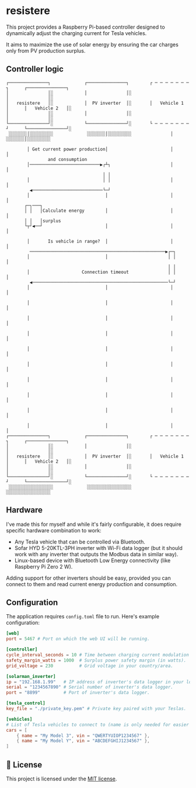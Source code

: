 # resistere

This project provides a Raspberry Pi-based controller designed to dynamically adjust the charging current for Tesla vehicles.

It aims to maximize the use of solar energy by ensuring the car charges only from PV production surplus.

## Controller logic

```
┌───────────────┐             ┌───────────────┐        ┌ ─ ─ ─ ─ ─ ─ ─ ┐      ┌───────────────┐
│               │░            │               │░                              │               │░
│   resistere   │░            │  PV inverter  │░       │   Vehicle 1   │      │   Vehicle 2   │░
│               │░            │               │░                              │               │░
└───────────────┘░            └───────────────┘░       └ ─ ─ ─ ─ ─ ─ ─ ┘      └───────────────┘░
 ░░░░░░░│░░░░░░░░░             ░░░░░░░│░░░░░░░░░               │               ░░░░░░░│░░░░░░░░░

        │ Get current power production│                        │                      │
                and consumption
        │───────────────────────────▶┌┴┐                       │                      │
                                     │ │
        │                            │ │                       │                      │
         ◀───────────────────────────└─┘
        │                             │                        │                      │
       ┌─┐───┐
       │ │   │Calculate energy        │                        │                      │
       │ │   │surplus
       └┬┘◀──┘                        │                        │                      │

        │       Is vehicle in range?  │                        │                      │
         ────────────────────────────────────────────────────▶┌─┐
        │                             │                       │ │                     │
                                                              │ │
        │                    Connection timeout               │ │                     │
         ◀────────────────────────────────────────────────────└─┘
        │                             │                        │                      │

        │                             │                        │                      │

        │                             │                        │                      │

        │                             │                        │                      │

        │                             │                        │                      │

        │                             │                        │                      │

        │                             │                        │                      │

        │                             │                        │                      │

        │                             │                        │                      │

        │                             │                        │                      │
┌───────────────┐             ┌───────────────┐        ┌ ─ ─ ─ ─ ─ ─ ─ ┐      ┌───────────────┐
│               │░            │               │░                              │               │░
│   resistere   │░            │  PV inverter  │░       │   Vehicle 1   │      │   Vehicle 2   │░
│               │░            │               │░                              │               │░
└───────────────┘░            └───────────────┘░       └ ─ ─ ─ ─ ─ ─ ─ ┘      └───────────────┘░
 ░░░░░░░░░░░░░░░░░             ░░░░░░░░░░░░░░░░░                               ░░░░░░░░░░░░░░░░░
```

## Hardware

I've made this for myself and while it's fairly configurable, it does require specific hardware combination to work:

- Any Tesla vehicle that can be controlled via Bluetooth.
- Sofar HYD 5-20KTL-3PH inverter with Wi-Fi data logger (but it should work with any inverter that outputs the Modbus data in similar way).
- Linux-based device with Bluetooth Low Energy connectivity (like Raspberry Pi Zero 2 W).

Adding support for other inverters should be easy, provided you can connect to them and read current energy production and consumption.

## Configuration

The application requires `config.toml` file to run. Here's example configuration:

```toml
[web]
port = 5467 # Port on which the web UI will be running.

[controller]
cycle_interval_seconds = 10 # Time between charging current modulation (in seconds).
safety_margin_watts = 1000  # Surplus power safety margin (in watts).
grid_voltage = 230          # Grid voltage in your country/area.

[solarman_inverter]
ip = "192.168.1.99"   # IP address of inverter's data logger in your local network.
serial = "1234567890" # Serial number of inverter's data logger.
port = "8899"         # Port of inverter's data logger.

[tesla_control]
key_file = "./private_key.pem" # Private key paired with your Teslas.

[vehicles]
# List of Tesla vehicles to connect to (name is only needed for easier identification in logs).
cars = [
    { name = "My Model 3", vin = "QWERTYUIOP1234567" },
    { name = "My Model Y", vin = "ABCDEFGHIJ1234567" },
]
```

## 📝 License

This project is licensed under the [MIT license](LICENSE).
